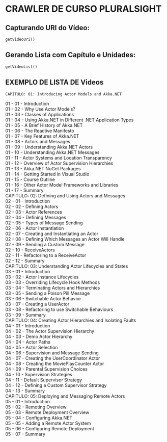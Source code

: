 
# CRAWLER DE CURSO PLURALSIGHT  

## Capturando URI do Vídeo:  

	getVideoUri()


## Gerando Lista com Capítulo e Unidades:  

    getVideoList()


## EXEMPLO DE LISTA DE Videos    

	CAPITULO: 01: Introducing Actor Models and Akka.NET  
01 - 01 - Introduction  
01 - 02 - Why Use Actor Models?  
01 - 03 - Classes of Applications  
01 - 04 - Using Akka.NET in Different .NET Application Types  
01 - 05 - A Brief History of Akka.NET  
01 - 06 - The Reactive Manifesto  
01 - 07 - Key Features of Akka.NET  
01 - 08 - Actors and Messages  
01 - 09 - Understanding Akka.NET Actors  
01 - 10 - Understanding Akka.NET Messages  
01 - 11 - Actor Systems and Location Transparency  
01 - 12 - Overview of Actor Supervision Hierarchies  
01 - 13 - Akka.NET NuGet Packages  
01 - 14 - Getting Started in Visual Studio  
01 - 15 - Course Outline  
01 - 16 - Other Actor Model Frameworks and Libraries  
01 - 17 - Summary  
	CAPITULO: 02: Defining and Using Actors and Messages  
02 - 01 - Introduction  
02 - 02 - Defining Actors  
02 - 03 - Actor References  
02 - 04 - Defining Messages  
02 - 05 - Types of Message Sending  
02 - 06 - Actor Instantiation  
02 - 07 - Creating and Instantiating an Actor  
02 - 08 - Defining Which Messages an Actor Will Handle  
02 - 09 - Sending a Custom Message  
02 - 10 - ReceiveActors   
02 - 11 - Refactoring to a ReceiveActor  
02 - 12 - Summary  
	CAPITULO: 03: Understanding Actor Lifecycles and States  
03 - 01 - Introduction  
03 - 02 - Actor Instance Lifecycles  
03 - 03 - Overriding Lifecycle Hook Methods  
03 - 04 - Terminating Actors and Hierarchies  
03 - 05 - Sending a Poison Pill Message  
03 - 06 - Switchable Actor Behavior  
03 - 07 - Creating a UserActor  
03 - 08 - Refactoring to use Switchable Behaviours  
03 - 09 - Summary  
	CAPITULO: 04: Creating Actor Hierarchies and Isolating Faults  
04 - 01 - Introduction  
04 - 02 - The Actor Supervision Hierarchy  
04 - 03 - Demo Actor Hierarchy  
04 - 04 - Actor Paths  
04 - 05 - Actor Selection  
04 - 06 - Supervision and Message Sending  
04 - 07 - Creating the UserCoordinator Actor  
04 - 08 - Creating the MoviePlayCounter Actor  
04 - 09 - Parental Supervision Choices  
04 - 10 - Supervision Strategies  
04 - 11 - Default Supervisor Strategy  
04 - 12 - Defining a Custom Supervisor Strategy  
04 - 13 - Summary  
	CAPITULO: 05: Deploying and Messaging Remote Actors  
05 - 01 - Introduction  
05 - 02 - Remoting Overview  
05 - 03 - Remote Deployment Overview  
05 - 04 - Configuring Akka.NET  
05 - 05 - Adding a Remote Actor System  
05 - 06 - Configuring Remote Deployment  
05 - 07 - Summary  